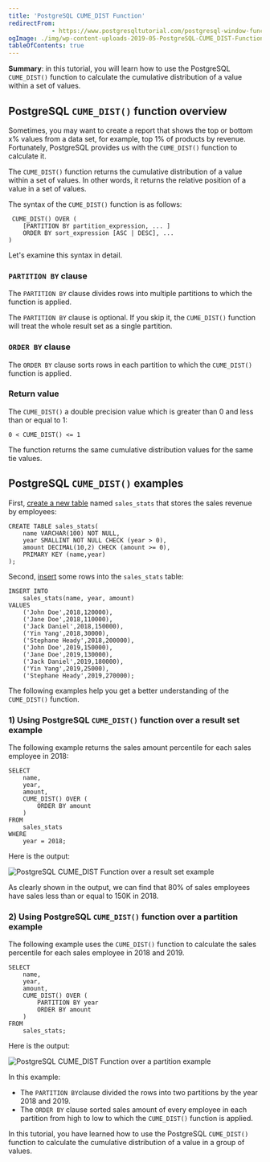 ```yaml
---
title: 'PostgreSQL CUME_DIST Function'
redirectFrom: 
            - https://www.postgresqltutorial.com/postgresql-window-function/postgresql-cume_dist-function/
ogImage: ./img/wp-content-uploads-2019-05-PostgreSQL-CUME_DIST-Function-over-a-result-set-example.png
tableOfContents: true
---
```


**Summary**: in this tutorial, you will learn how to use the PostgreSQL `CUME_DIST()` function to calculate the cumulative distribution of a value within a set of values.



## PostgreSQL `CUME_DIST()` function overview



Sometimes, you may want to create a report that shows the top or bottom x% values from a data set, for example, top 1% of products by revenue. Fortunately, PostgreSQL provides us with the `CUME_DIST()` function to calculate it.



The `CUME_DIST()` function returns the cumulative distribution of a value within a set of values. In other words, it returns the relative position of a value in a set of values.



The syntax of the `CUME_DIST()` function is as follows:



```
 CUME_DIST() OVER (
    [PARTITION BY partition_expression, ... ]
    ORDER BY sort_expression [ASC | DESC], ...
)
```



Let's examine this syntax in detail.



### `PARTITION BY` clause



The `PARTITION BY` clause divides rows into multiple partitions to which the function is applied.



The `PARTITION BY` clause is optional. If you skip it, the `CUME_DIST()` function will treat the whole result set as a single partition.



### `ORDER BY` clause



The `ORDER BY` clause sorts rows in each partition to which the `CUME_DIST()` function is applied.



### Return value



The `CUME_DIST()` a double precision value which is greater than 0 and less than or equal to 1:



```
0 < CUME_DIST() <= 1
```



The function returns the same cumulative distribution values for the same tie values.



## PostgreSQL `CUME_DIST()` examples



First, [create a new table](https://www.postgresqltutorial.com/postgresql-tutorial/postgresql-create-table/) named `sales_stats` that stores the sales revenue by employees:



```
CREATE TABLE sales_stats(
    name VARCHAR(100) NOT NULL,
    year SMALLINT NOT NULL CHECK (year > 0),
    amount DECIMAL(10,2) CHECK (amount >= 0),
    PRIMARY KEY (name,year)
);
```



Second, [insert](https://www.postgresqltutorial.com/postgresql-tutorial/postgresql-insert/) some rows into the `sales_stats` table:



```
INSERT INTO
    sales_stats(name, year, amount)
VALUES
    ('John Doe',2018,120000),
    ('Jane Doe',2018,110000),
    ('Jack Daniel',2018,150000),
    ('Yin Yang',2018,30000),
    ('Stephane Heady',2018,200000),
    ('John Doe',2019,150000),
    ('Jane Doe',2019,130000),
    ('Jack Daniel',2019,180000),
    ('Yin Yang',2019,25000),
    ('Stephane Heady',2019,270000);
```



The following examples help you get a better understanding of the `CUME_DIST()` function.



### 1) Using PostgreSQL `CUME_DIST()` function over a result set example



The following example returns the sales amount percentile for each sales employee in 2018:



```
SELECT
    name,
    year,
    amount,
    CUME_DIST() OVER (
        ORDER BY amount
    )
FROM
    sales_stats
WHERE
    year = 2018;
```



Here is the output:



![PostgreSQL CUME_DIST Function over a result set example](./img/wp-content-uploads-2019-05-PostgreSQL-CUME_DIST-Function-over-a-result-set-example.png)



As clearly shown in the output, we can find that 80% of sales employees have sales less than or equal to 150K in 2018.



### 2) Using PostgreSQL `CUME_DIST()` function over a partition example



The following example uses the `CUME_DIST()` function to calculate the sales percentile for each sales employee in 2018 and 2019.



```
SELECT
    name,
	year,
	amount,
    CUME_DIST() OVER (
		PARTITION BY year
        ORDER BY amount
    )
FROM
    sales_stats;
```



Here is the output:



![PostgreSQL CUME_DIST Function over a partition example](./img/wp-content-uploads-2019-05-PostgreSQL-CUME_DIST-Function-over-a-partition-example.png)



In this example:



- The `PARTITION BY`clause divided the rows into two partitions by the year 2018 and 2019.
- The `ORDER BY` clause sorted sales amount of every employee in each partition from high to low to which the `CUME_DIST()` function is applied.



In this tutorial, you have learned how to use the PostgreSQL `CUME_DIST()` function to calculate the cumulative distribution of a value in a group of values.


